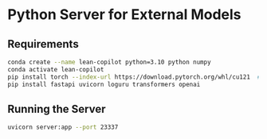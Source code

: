 Python Server for External Models
=================================

## Requirements

```bash
conda create --name lean-copilot python=3.10 python numpy
conda activate lean-copilot
pip install torch --index-url https://download.pytorch.org/whl/cu121  # Depending on whether you have CUDA and the CUDA version; see https://pytorch.org/.
pip install fastapi uvicorn loguru transformers openai
```


## Running the Server

```bash
uvicorn server:app --port 23337
```
